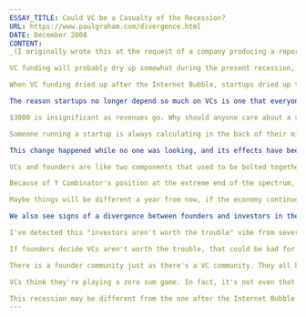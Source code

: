 ```yaml
---
ESSAY_TITLE: Could VC be a Casualty of the Recession?
URL: https://www.paulgraham.com/divergence.html
DATE: December 2008
CONTENT:
_(I originally wrote this at the request of a company producing a report about entrepreneurship. Unfortunately after reading it they decided it was too controversial to include.)_

VC funding will probably dry up somewhat during the present recession, like it usually does in bad times. But this time the result may be different. This time the number of new startups may not decrease. And that could be dangerous for VCs.

When VC funding dried up after the Internet Bubble, startups dried up too. There were not a lot of new startups being founded in 2003. But startups aren't tied to VC the way they were 10 years ago. It's now possible for VCs and startups to diverge. And if they do, they may not reconverge once the economy gets better.

The reason startups no longer depend so much on VCs is one that everyone in the startup business knows by now: it has gotten much cheaper to start a startup. There are four main reasons: Moore's law has made hardware cheap; open source has made software free; the web has made marketing and distribution free; and more powerful programming languages mean development teams can be smaller. These changes have pushed the cost of starting a startup down into the noise. In a lot of startups—probaby most startups funded by Y Combinator—the biggest expense is simply the founders' living expenses. We've had startups that were profitable on revenues of $3000 a month.

$3000 is insignificant as revenues go. Why should anyone care about a startup making $3000 a month? Because, although insignificant as _revenue_, this amount of money can change a startup's _funding_ situation completely.

Someone running a startup is always calculating in the back of their mind how much "runway" they have—how long they have till the money in the bank runs out and they either have to be profitable, raise more money, or go out of business. Once you cross the threshold of profitability, however low, your runway becomes infinite. It's a qualitative change, like the stars turning into lines and disappearing when the Enterprise accelerates to warp speed. Once you're profitable you don't need investors' money. And because Internet startups have become so cheap to run, the threshold of profitability can be trivially low. Which means many Internet startups don't need VC-scale investments anymore. For many startups, VC funding has, in the language of VCs, gone from a must-have to a nice-to-have.

This change happened while no one was looking, and its effects have been largely masked so far. It was during the trough after the Internet Bubble that it became trivially cheap to start a startup, but few realized it because startups were so out of fashion. When startups came back into fashion, around 2005, investors were starting to write checks again. And while founders may not have needed VC money the way they used to, they were willing to take it if offered—partly because there was a tradition of startups taking VC money, and partly because startups, like dogs, tend to eat when given the opportunity. As long as VCs were writing checks, founders were never forced to explore the limits of how little they needed them. There were a few startups who hit these limits accidentally because of their unusual circumstances—most famously 37signals, which hit the limit because they crossed into startup land from the other direction: they started as a consulting firm, so they had revenue before they had a product.

VCs and founders are like two components that used to be bolted together. Around 2000 the bolt was removed. Because the components have so far been subjected to the same forces, they still seem to be joined together, but really one is just resting on the other. A sharp impact would make them fly apart. And the present recession could be that impact.

Because of Y Combinator's position at the extreme end of the spectrum, we'd be the first to see signs of a separation between founders and investors, and we are in fact seeing it. For example, though the stock market crash does seem to have made investors more cautious, it doesn't seem to have had any effect on the number of people who want to start startups. We take applications for funding every 6 months. Applications for the current funding cycle closed on October 17, well after the markets tanked, and even so we got a record number, up 40% from the same cycle a year before.

Maybe things will be different a year from now, if the economy continues to get worse, but so far there is zero slackening of interest among potential founders. That's different from the way things felt in 2001. Then there was a widespread feeling among potential founders that startups were over, and that one should just go to grad school. That isn't happening this time, and part of the reason is that even in a bad economy it's not that hard to build something that makes $3000 a month. If investors stop writing checks, who cares?

We also see signs of a divergence between founders and investors in the attitudes of existing startups we've funded. I was talking to one recently that had a round fall through at the last minute over the sort of trifle that breaks deals when investors feel they have the upper hand—over an uncertainty about whether the founders had correctly filed their 83(b) forms, if you can believe that. And yet this startup is obviously going to succeed: their traffic and revenue graphs look like a jet taking off. So I asked them if they wanted me to introduce them to more investors. To my surprise, they said no—that they'd just spent four months dealing with investors, and they were actually a lot happier now that they didn't have to. There was a friend they wanted to hire with the investor money, and now they'd have to postpone that. But otherwise they felt they had enough in the bank to make it to profitability. To make sure, they were moving to a cheaper apartment. And in this economy I bet they got a good deal on it.

I've detected this "investors aren't worth the trouble" vibe from several YC founders I've talked to recently. At least one startup from the most recent (summer) cycle may not even raise angel money, let alone VC. [Ticketstumbler](http://ticketstumbler.com/) made it to profitability on Y Combinator's $15,000 investment and they hope not to need more. This surprised even us. Although YC is based on the idea of it being cheap to start a startup, we never anticipated that founders would grow successful startups on nothing more than YC funding.

If founders decide VCs aren't worth the trouble, that could be bad for VCs. When the economy bounces back in a few years and they're ready to write checks again, they may find that founders have moved on.

There is a founder community just as there's a VC community. They all know one another, and techniques spread rapidly between them. If one tries a new programming language or a new hosting provider and gets good results, 6 months later half of them are using it. And the same is true for funding. The current generation of founders want to raise money from VCs, and Sequoia specifically, because Larry and Sergey took money from VCs, and Sequoia specifically. Imagine what it would do to the VC business if the next hot company didn't take VC at all.

VCs think they're playing a zero sum game. In fact, it's not even that. If you lose a deal to Benchmark, you lose that deal, but VC as an industry still wins. If you lose a deal to None, all VCs lose.

This recession may be different from the one after the Internet Bubble. This time founders may keep starting startups. And if they do, VCs will have to keep writing checks, or they could become irrelevant.
---
```

